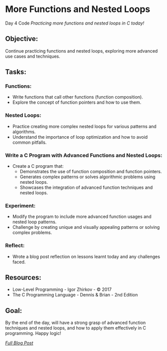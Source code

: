 # More Functions and Nested Loops

Day 4 Code
*Practicing more functions and nested loops in C today!*

## Objective:
Continue practicing functions and nested loops, exploring more advanced use cases and techniques.

## Tasks:

### Functions:
  * Write functions that call other functions (function composition).
  * Explore the concept of function pointers and how to use them.

### Nested Loops:
  * Practice creating more complex nested loops for various patterns and algorithms.
  * Understand the importance of loop optimization and how to avoid common pitfalls.

### Write a C Program with Advanced Functions and Nested Loops:
  * Create a C program that:
    - Demonstrates the use of function composition and function pointers.
    - Generates complex patterns or solves algorithmic problems using nested loops.
    - Showcases the integration of advanced function techniques and nested loops.

### Experiment:
  * Modify the program to include more advanced function usages and nested loop patterns.
  * Challenge by creating unique and visually appealing patterns or solving complex problems.

### Reflect:
  * Wrote a blog post reflection on lessons learnt today and any challenges faced.

## Resources:
  - Low-Level Programming - Igor Zhirkov - © 2017
  - The C Programming Language - Dennis & Brian - 2nd Edition

## Goal:
By the end of the day, will have a strong grasp of advanced function techniques and nested loops, and how to apply them effectively in C programming. Happy logic!

*[Full Blog Post](https://blog.sinamathew.tech/series/100days-of-low-level/c-more-functions-and-nested-loops)*
